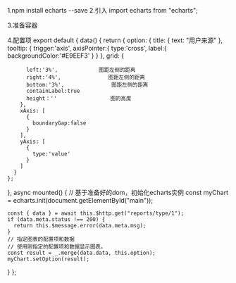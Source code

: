1.npm install echarts --save
2.引入 import echarts from "echarts";

3.准备容器

4.配置项
export default {
  data() {
    return {
      option: {
          <!-- 标题 -->
        title: {
          text: "用户来源"
        },
        <!-- 一些小功能下载切换 -->
        tooltip: {
          trigger:'axis',
          axisPointer:{
            type:'cross',
            label:{
              backgroundColor:'#E9EEF3'
            }
          }
        },
        <!-- 位置设置 ，依赖于包裹容器-->
        grid: {
           
          left:'3%',             图距左侧的距离
          right:'4%',               图距左侧的距离
          bottom:'3%',               图距左侧的距离
          containLabel:true     
          height：''                 图的高度
        },
        xAxis: [
          {
            boundaryGap:false
          }
        ],
        yAxis: [
          {
            type:'value'
          }
        ]
      }
    };
  },
  async mounted() {
    // 基于准备好的dom，初始化echarts实例
    const myChart = echarts.init(document.getElementById("main"));

    const { data } = await this.$http.get("reports/type/1");
    if (data.meta.status !== 200) {
      return this.$message.error(data.meta.msg);
    }
    // 指定图表的配置项和数据
    // 使用刚指定的配置项和数据显示图表。
    const result = _.merge(data.data, this.option);
    myChart.setOption(result);
  }
};

